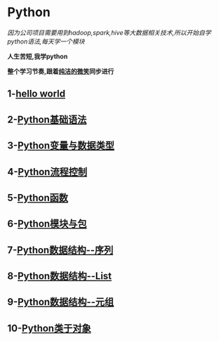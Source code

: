 # Python

_因为公司项目需要用到hadoop,spark,hive等大数据相关技术,所以开始自学python语法,每天学一个模块_

**人生苦短,我学python**

**整个学习节奏,跟着[纯洁的微笑](http://www.ityouknow.com)同步进行**

## 1-[hello world](https://github.com/kezhangziyou/Python-study/tree/master/day01)
## 2-[Python基础语法](https://github.com/kezhangziyou/Python-study/tree/master/day02)
## 3-[Python变量与数据类型](https://github.com/kezhangziyou/Python-study/tree/master/day03)
## 4-[Python流程控制](https://github.com/kezhangziyou/Python-study/tree/master/day04)
## 5-[Python函数](https://github.com/kezhangziyou/Python-study/tree/master/day05)
## 6-[Python模块与包](https://github.com/kezhangziyou/Python-study/tree/master/day06)
## 7-[Python数据结构--序列](https://github.com/kezhangziyou/Python-study/tree/master/day07)
## 8-[Python数据结构--List](https://github.com/kezhangziyou/Python-study/tree/master/day08)
## 9-[Python数据结构--元组](https://github.com/kezhangziyou/Python-study/tree/master/day09)
## 10-[Python类于对象](https://github.com/kezhangziyou/Python-study/tree/master/day10)
